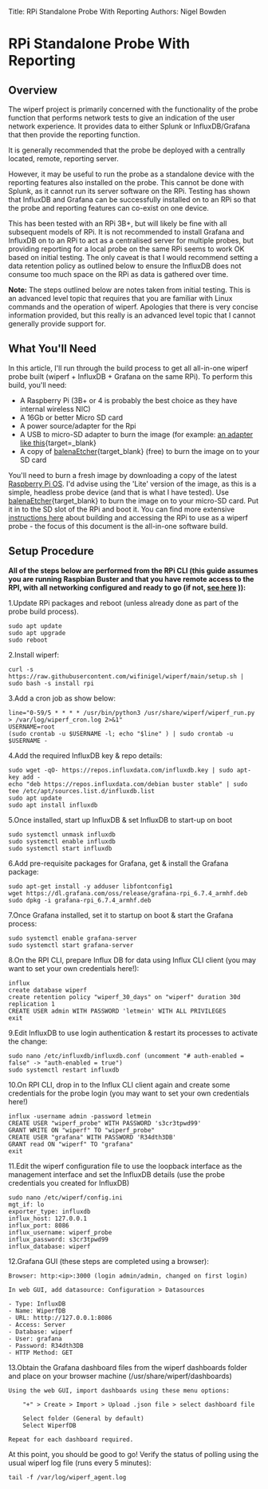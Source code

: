 Title: RPi Standalone Probe With Reporting
Authors: Nigel Bowden

# RPi Standalone Probe With Reporting

## Overview 

The wiperf project is primarily concerned with the functionality of the probe function that performs network tests to give an indication of the user network experience. It provides data to either Splunk or InfluxDB/Grafana that then provide the reporting function.

It is generally recommended that the probe be deployed with a centrally located, remote, reporting server.

However, it may be useful to run the probe as a standalone device with the reporting features also installed on the probe. This cannot be done with Splunk, as it cannot run its server software on the RPi. Testing has shown that InfluxDB and Grafana can be successfully installed on to an RPi so that the probe and reporting features can co-exist on one device.

This has been tested with an RPi 3B+, but will likely be fine with all subsequent models of RPi. It is not recommended to install Grafana and InfluxDB on to an RPi to act as a centralised server for multiple probes, but providing reporting for a local probe on the same RPi seems to work OK based on initial testing. The only caveat is that I would recommend setting a data retention policy as outlined below to ensure the InfluxDB does not consume too much space on the RPi as data is gathered over time.

__Note:__ The steps outlined below are notes taken from initial testing. This is an advanced level topic that requires that you are familiar with Linux commands and the operation of wiperf. Apologies that there is very concise information provided, but this really is an advanced level topic that I cannot generally provide support for. 

## What You'll Need

In this article, I'll run through the build process to get all all-in-one wiperf probe built (wiperf + InfluxDB + Grafana on the same RPi). To perform this build, you'll need:

- A Raspberry Pi (3B+ or 4 is probably the best choice as they have internal wireless NIC)
- A 16Gb or better Micro SD card
- A power source/adapter for the Rpi
- A USB to micro-SD adapter to burn the image (for example: [an adapter like this](https://www.amazon.com/Vanja-Adapter-Portable-Memory-Reader/dp/B00W02VHM6){target=_blank}
- A copy of [balenaEtcher](https://www.balena.io/etcher/){target_blank} (free) to burn the image on to your SD card

You'll need to burn a fresh image by downloading a copy of the latest [Raspberry Pi OS](https://www.raspberrypi.org/software/operating-systems/). I'd advise using the 'Lite' version of the image, as this is a simple, headless probe device (and that is what I have tested). Use [balenaEtcher](https://www.balena.io/etcher/){target_blank} to burn the image on to your micro-SD card. Put it in to the SD slot of the RPi and boot it. You can find more extensive [instructions here](probe_prepare.md#raspberry-pi) about building and accessing the RPi to use as a wiperf probe - the focus of this document is the all-in-one software build.

## Setup Procedure

__All of the steps below are performed from the RPi CLI (this guide assumes you are running Raspbian Buster and that you have remote access to the RPI, with all networking configured and ready to go (if not, [see here](probe_prepare.md#raspberry-pi) )):__

1.Update RPi packages and reboot (unless already done as part of the probe build process).

```
sudo apt update
sudo apt upgrade
sudo reboot
```

2.Install wiperf:

```
curl -s https://raw.githubusercontent.com/wifinigel/wiperf/main/setup.sh | sudo bash -s install rpi
```

3.Add a cron job as show below:

```
line="0-59/5 * * * * /usr/bin/python3 /usr/share/wiperf/wiperf_run.py > /var/log/wiperf_cron.log 2>&1"
USERNAME=root  
(sudo crontab -u $USERNAME -l; echo "$line" ) | sudo crontab -u $USERNAME -
```

4.Add the required InfluxDB key & repo details:

```
sudo wget -qO- https://repos.influxdata.com/influxdb.key | sudo apt-key add -
echo "deb https://repos.influxdata.com/debian buster stable" | sudo tee /etc/apt/sources.list.d/influxdb.list
sudo apt update
sudo apt install influxdb
```

5.Once installed, start up InfluxDB & set InfluxDB to start-up on boot

```
sudo systemctl unmask influxdb
sudo systemctl enable influxdb
sudo systemctl start influxdb
```

6.Add pre-requisite packages for Grafana, get & install the Grafana package:

```
sudo apt-get install -y adduser libfontconfig1
wget https://dl.grafana.com/oss/release/grafana-rpi_6.7.4_armhf.deb
sudo dpkg -i grafana-rpi_6.7.4_armhf.deb
```

7.Once Grafana installed, set it to startup on boot & start the Grafana process:

```
sudo systemctl enable grafana-server
sudo systemctl start grafana-server
```

8.On the RPI CLI, prepare Influx DB for data using Influx CLI client (you may want to set your own credentials here!):

```
influx
create database wiperf
create retention policy "wiperf_30_days" on "wiperf" duration 30d replication 1
CREATE USER admin WITH PASSWORD 'letmein' WITH ALL PRIVILEGES
exit
```

9.Edit InfluxDB to use login authentication & restart its processes to activate the change:

```
sudo nano /etc/influxdb/influxdb.conf (uncomment "# auth-enabled = false" -> "auth-enabled = true")
sudo systemctl restart influxdb
```

10.On RPI CLI, drop in to the Influx CLI client again and create some credentials for the probe login (you may want to set your own credentials here!)

```
influx -username admin -password letmein
CREATE USER "wiperf_probe" WITH PASSWORD 's3cr3tpwd99'
GRANT WRITE ON "wiperf" TO "wiperf_probe"
CREATE USER "grafana" WITH PASSWORD 'R34dth3DB'
GRANT read ON "wiperf" TO "grafana"
exit
```

11.Edit the wiperf configuration file to use the loopback interface as the management interface and set the InfluxDB details (use the probe credentials you created for InfluxDB)

```
sudo nano /etc/wiperf/config.ini
mgt_if: lo
exporter_type: influxdb
influx_host: 127.0.0.1
influx_port: 8086
influx_username: wiperf_probe
influx_password: s3cr3tpwd99
influx_database: wiperf
```

12.Grafana GUI (these steps are completed using a browser):

    Browser: http:<ip>:3000 (login admin/admin, changed on first login)

    In web GUI, add datasource: Configuration > Datasources

    - Type: InfluxDB
    - Name: WiperfDB
    - URL: htttp://127.0.0.1:8086
    - Access: Server
    - Database: wiperf
    - User: grafana
    - Password: R34dth3DB
    - HTTP Method: GET

13.Obtain the Grafana dashboard files from the wiperf dashboards folder and place on your browser machine (/usr/share/wiperf/dashboards)

    Using the web GUI, import dashboards using these menu options: 

        "+" > Create > Import > Upload .json file > select dashboard file 

        Select folder (General by default)
        Select WiperfDB
    
    Repeat for each dashboard required.

At this point, you should be good to go! Verify the status of polling using the usual wiperf log file (runs every 5 minutes):

```
tail -f /var/log/wiperf_agent.log
```